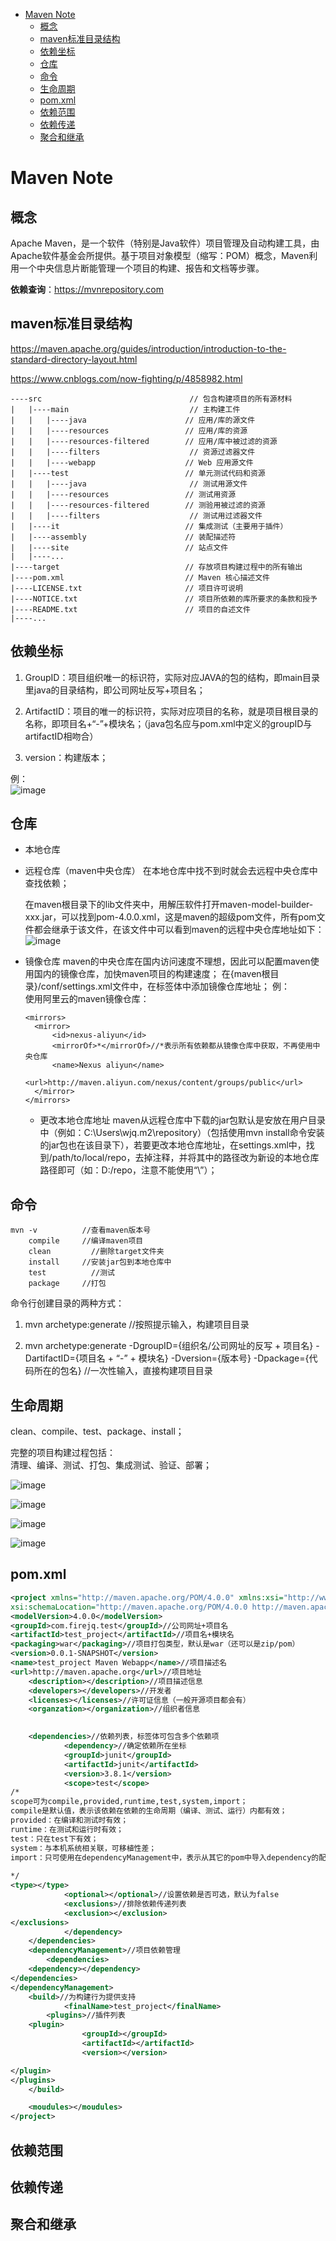 - [Maven Note](#maven-note)
  - [概念](#%E6%A6%82%E5%BF%B5)
  - [maven标准目录结构](#maven%E6%A0%87%E5%87%86%E7%9B%AE%E5%BD%95%E7%BB%93%E6%9E%84)
  - [依赖坐标](#%E4%BE%9D%E8%B5%96%E5%9D%90%E6%A0%87)
  - [仓库](#%E4%BB%93%E5%BA%93)
  - [命令](#%E5%91%BD%E4%BB%A4)
  - [生命周期](#%E7%94%9F%E5%91%BD%E5%91%A8%E6%9C%9F)
  - [pom.xml](#pomxml)
  - [依赖范围](#%E4%BE%9D%E8%B5%96%E8%8C%83%E5%9B%B4)
  - [依赖传递](#%E4%BE%9D%E8%B5%96%E4%BC%A0%E9%80%92)
  - [聚合和继承](#%E8%81%9A%E5%90%88%E5%92%8C%E7%BB%A7%E6%89%BF)

# Maven Note

## 概念

Apache Maven，是一个软件（特别是Java软件）项目管理及自动构建工具，由Apache软件基金会所提供。基于项目对象模型（缩写：POM）概念，Maven利用一个中央信息片断能管理一个项目的构建、报告和文档等步骤。

**依赖查询**：https://mvnrepository.com 



## maven标准目录结构

https://maven.apache.org/guides/introduction/introduction-to-the-standard-directory-layout.html 

https://www.cnblogs.com/now-fighting/p/4858982.html 

```
----src                               	// 包含构建项目的所有源材料
|   |----main                          	// 主构建工件
|   |   |----java                      // 应用/库的源文件
|   |   |----resources                 // 应用/库的资源
|   |   |----resources-filtered        // 应用/库中被过滤的资源
|   |   |----filters                   	// 资源过滤器文件
|   |   |----webapp                    // Web 应用源文件
|   |----test                          // 单元测试代码和资源
|   |   |----java                      	// 测试用源文件
|   |   |----resources                 // 测试用资源
|   |   |----resources-filtered        // 测验用被过滤的资源
|   |   |----filters                  	// 测试用过滤器文件
|   |----it                            // 集成测试（主要用于插件）
|   |----assembly                      // 装配描述符
|   |----site                          // 站点文件
|   |----...
|----target                            // 存放项目构建过程中的所有输出
|----pom.xml                           // Maven 核心描述文件
|----LICENSE.txt                       // 项目许可说明
|----NOTICE.txt                        // 项目所依赖的库所要求的条款和授予
|----README.txt                        // 项目的自述文件
|----...

```


## 依赖坐标

1)	GroupID：项目组织唯一的标识符，实际对应JAVA的包的结构，即main目录里java的目录结构，即公司网址反写+项目名；

2)	ArtifactID：项目的唯一的标识符，实际对应项目的名称，就是项目根目录的名称，即项目名+“-”+模块名；（java包名应与pom.xml中定义的groupID与artifactID相吻合）

3)	version：构建版本；

例：      
![image](http://otaivnlxc.bkt.clouddn.com/jpg/2017/10/28/7ae73481bc4eb8339d76dfdcb4e9cdfc.jpg)




## 仓库

- 本地仓库

- 远程仓库（maven中央仓库）
  在本地仓库中找不到时就会去远程中央仓库中查找依赖；

  在maven根目录下的lib文件夹中，用解压软件打开maven-model-builder-xxx.jar，可以找到pom-4.0.0.xml，这是maven的超级pom文件，所有pom文件都会继承于该文件，在该文件中可以看到maven的远程中央仓库地址如下：    
  ![image](http://otaivnlxc.bkt.clouddn.com/jpg/2017/10/28/2d5a99f0f5d9b36f3d05c0c24a948062.jpg)

- 镜像仓库
  maven的中央仓库在国内访问速度不理想，因此可以配置maven使用国内的镜像仓库，加快maven项目的构建速度；
  在{maven根目录}/conf/settings.xml文件中，在<mirrors>标签体中添加镜像仓库地址；
  例：      
  使用阿里云的maven镜像仓库：
  ```
  <mirrors>
    <mirror>
        <id>nexus-aliyun</id>
        <mirrorOf>*</mirrorOf>//*表示所有依赖都从镜像仓库中获取，不再使用中央仓库
        <name>Nexus aliyun</name>
        <url>http://maven.aliyun.com/nexus/content/groups/public</url>
    </mirror>
  </mirrors>
  ```

  - 更改本地仓库地址
    maven从远程仓库中下载的jar包默认是安放在用户目录中（例如：C:\Users\wjq\.m2\repository）（包括使用mvn install命令安装的jar包也在该目录下），若要更改本地仓库地址，在settings.xml中，找到<localRepository>/path/to/local/repo</localRepository>，去掉注释，并将其中的路径改为新设的本地仓库路径即可（如：D:/repo，注意不能使用“\”）；


## 命令
```
mvn -v			//查看maven版本号
	compile		//编译maven项目
	clean		  //删除target文件夹
	install		//安装jar包到本地仓库中
	test		  //测试
	package		//打包
```
命令行创建目录的两种方式：

1)	mvn archetype:generate  //按照提示输入，构建项目目录

2)	mvn archetype:generate -DgroupID={组织名/公司网址的反写 + 项目名} -DartifactID={项目名 + “-” + 模块名} -Dversion={版本号} -Dpackage={代码所在的包名} 	//一次性输入，直接构建项目目录



## 生命周期

clean、compile、test、package、install；

完整的项目构建过程包括：      
清理、编译、测试、打包、集成测试、验证、部署；

![image](http://otaivnlxc.bkt.clouddn.com/jpg/2017/10/28/5abecf81202a765a5e298708d224a0ed.jpg)

![image](http://otaivnlxc.bkt.clouddn.com/jpg/2017/10/28/4940f2371233e7143de95c866239779e.jpg)

![image](http://otaivnlxc.bkt.clouddn.com/jpg/2017/10/28/7e1523ebcf89866f8f92a18454fe35bc.jpg)

![image](http://otaivnlxc.bkt.clouddn.com/jpg/2017/10/28/4310c965efe75a9edcc116d5084224ca.jpg)

## pom.xml

```xml
<project xmlns="http://maven.apache.org/POM/4.0.0" xmlns:xsi="http://www.w3.org/2001/XMLSchema-instance"
xsi:schemaLocation="http://maven.apache.org/POM/4.0.0 http://maven.apache.org/maven-v4_0_0.xsd">//指定了当前pom的版本
<modelVersion>4.0.0</modelVersion>
<groupId>com.firejq.test</groupId>//公司网址+项目名
<artifactId>test_project</artifactId>//项目名+模块名
<packaging>war</packaging>//项目打包类型，默认是war（还可以是zip/pom）
<version>0.0.1-SNAPSHOT</version>
<name>test_project Maven Webapp</name>//项目描述名
<url>http://maven.apache.org</url>//项目地址
	<description></description>//项目描述信息
	<developers></developers>//开发者
	<licenses></licenses>//许可证信息（一般开源项目都会有）
	<organzation></organization>//组织者信息
	

  	<dependencies>//依赖列表，标签体可包含多个依赖项
    		<dependency>//确定依赖所在坐标
      		<groupId>junit</groupId>
      		<artifactId>junit</artifactId>
      		<version>3.8.1</version>
      		<scope>test</scope>
/*
scope可为compile,provided,runtime,test,system,import；
compile是默认值，表示该依赖在依赖的生命周期（编译、测试、运行）内都有效；
provided：在编译和测试时有效；
runtime：在测试和运行时有效；
test：只在test下有效；
system：与本机系统相关联，可移植性差；
import：只可使用在dependencyManagement中，表示从其它的pom中导入dependency的配置；
			
*/
<type></type>
			<optional></optional>//设置依赖是否可选，默认为false
			<exclusions>//排除依赖传递列表
			<exclusion></exclusion>
</exclusions>
    		</dependency>
  	</dependencies>
	<dependencyManagement>//项目依赖管理
		<dependencies>
	<dependency></dependency>
</dependencies>
</dependencyManagement>
  	<build>//为构建行为提供支持
    		<finalName>test_project</finalName>
		<plugins>//插件列表
	<plugin>
	      		<groupId></groupId>
      			<artifactId></artifactId>
      			<version></version>

</plugin>
</plugins>
  	</build>

	<moudules></moudules>
</project>

```

## 依赖范围



## 依赖传递



## 聚合和继承